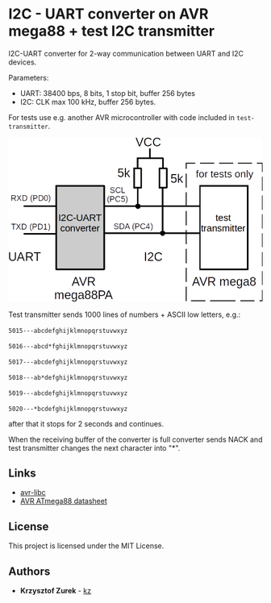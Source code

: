 # I2C - UART converter on AVR mega88 + test I2C transmitter

I2C-UART converter for 2-way communication between UART and I2C devices.

Parameters:

* UART: 38400 bps, 8 bits, 1 stop bit, buffer 256 bytes
* I2C: CLK max 100 kHz, buffer 256 bytes.

For tests use e.g. another AVR microcontroller with code included in ```test-transmitter```.

![schemas](p1.png)

Test transmitter sends 1000 lines of numbers + ASCII low letters, e.g.:

```5015---abcdefghijklmnopqrstuvwxyz```

```5016---abcd*fghijklmnopqrstuvwxyz```

```5017---abcdefghijklmnopqrstuvwxyz```

```5018---ab*defghijklmnopqrstuvwxyz```

```5019---abcdefghijklmnopqrstuvwxyz```

```5020---*bcdefghijklmnopqrstuvwxyz```

after that it stops for 2 seconds and continues.

When the receiving buffer of the converter is full converter sends NACK and test transmitter changes the next character into "*".

## Links

* [avr-libc](https://www.nongnu.org/avr-libc/user-manual/index.html)
* [AVR ATmega88 datasheet](https://ww1.microchip.com/downloads/en/DeviceDoc/ATmega48_88_168_megaAVR-Data-Sheet-40002074.pdf)

## License

This project is licensed under the MIT License.

## Authors

* **Krzysztof Zurek** - [kz](https://github.com/KrzysztofZurek1973)
